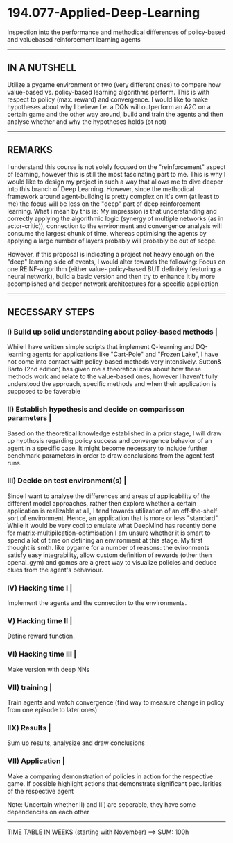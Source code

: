 # 194.077-Applied-Deep-Learning
Inspection into the performance and methodical differences of policy-based and valuebased reinforcement learning agents 
____________________________________________________________________________________
## IN A NUTSHELL

Utilize a pygame environment or two (very different ones) to compare how value-based 
vs. policy-based learning algorithms perform. This is with respect to policy
(max. reward) and convergence. I would like to make hypotheses about why 
I believe f.e. a DQN will outperform an A2C on a certain game and the other way 
around, build and train the agents and then analyse whether and why the hypotheses 
holds (ot not)
____________________________________________________________________________________
## REMARKS

I understand this course is not solely focused on the "reinforcement" aspect of learning, however
this is still the most fascinating part to me. This is why I would like to design my project in 
such a way that allows me to dive deeper into this branch of Deep Learning. However, since the 
methodical framework around agent-building is pretty complex on it's own (at least to me) the 
focus will be less on the "deep" part of deep reinforcement learning. What i mean by this is:
My impression is that understanding and correctly applying the algorithmic logic (synergy of multiple networks
(as in actor-critic)), connection to the environment and convergence analysis will consume 
the largest chunk of time, whereas optimising the agents by applying a large number of layers probably
will probably be out of scope.

However, if this proposal is indicating a project not heavy enough on the "deep" learning
side of events, I would alter towards the following: Focus on one REINF-algorithm (either
value- policy-based BUT definitely featuring a neural network), build a basic version and
then try to enhance it by more accomplished and deeper network architectures for a specific 
application
____________________________________________________________________________________
## NECESSARY STEPS

### I) Build up solid understanding about policy-based methods | 

While I have written simple scripts that implement Q-learning and DQ-learning agents
for applications like "Cart-Pole" and "Frozen Lake", I have not come into contact with policy-based methods very intensively.
Sutton& Barto (2nd edition) has given me a theoretical idea about how these methods work
and relate to the value-based ones, however I haven't fully understood the approach, specific methods
and when their application is supposed to be favorable

### II) Establish hypothesis and decide on comparisson parameters |

Based on the theoretical knowledge established in a prior stage, I will draw up hypthosis regarding policy success and 
convergence behavior of an agent in a specific case. It might become necessary to include further benchmark-parameters
in order to draw conclusions from the agent test runs.

### III) Decide on test environment(s) |

Since I want to analyse the differences and areas of applicability of the different model approaches,
rather then explore whether a certain application is realizable at all, I tend towards utilization
of an off-the-shelf sort of environment. Hence, an application that is more or less "standard". While
it would be very cool to emulate what DeepMind has recently done for matrix-multipilcation-optimisation
I am unsure whether it is smart to spend a lot of time on defining an environment at this stage.
My first thought is smth. like pygame for a number of reasons: the evironments satisfy easy integrability,
allow custom definition of rewards (other then openai_gym) and games are a great way to visualize policies and
deduce clues from the agent's behaviour.

### IV) Hacking time I |

Implement the agents and the connection to the environments. 

### V) Hacking time II |

Define reward function.

### VI) Hacking time III |

Make version with deep NNs

### VII) training |

Train agents and watch convergence (find way to measure change in policy
from one episode to later ones)

### IIX) Results |

Sum up results, analysize and draw conclusions

### VII) Application |

Make a comparing demonstration of policies in action for the respective game. If possible highlight actions that
demonstrate significant pecularities of the respective agent 

Note: Uncertain whether II) and III) are seperable, they have some dependencies on each other
_____________________________________________________________________________________
TIME TABLE IN WEEKS (starting with November) ==> SUM: 100h



